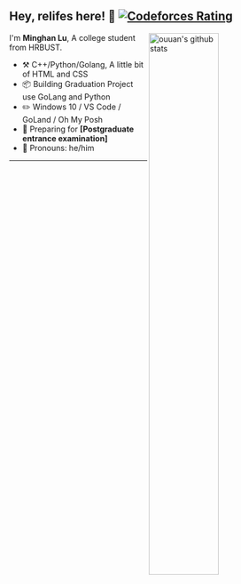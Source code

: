 ## Hey, relifes here! :wave: [![Codeforces Rating](https://cfrating.ihcr.top/?user=relifes&style=flat-square)](https://codeforces.com/profile/ReLifes)

<img align="right" alt="ouuan's github stats" width="50%" src="https://github-readme-stats.vercel.app/api?username=relifes&show_icons=true">

I'm **Minghan Lu**, A college student from HRBUST.

-   :hammer_and_pick: C++/Python/Golang, A little bit of HTML and CSS
-   :package: Building Graduation Project use GoLang and Python
-   :pencil2: Windows 10 / VS Code / GoLand / Oh My Posh
-   :seedling: Preparing for **[Postgraduate entrance examination]**
-   :man: Pronouns: he/him

---

